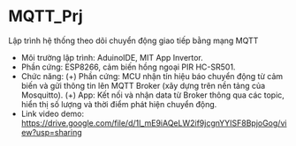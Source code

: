 # MQTT_Prj
Lập trình hệ thống theo dõi chuyển động giao tiếp bằng mạng MQTT
  - Môi trường lập trình: AduinoIDE, MIT App Invertor.
  - Phần cứng: ESP8266, cảm biến hồng ngoại PIR HC-SR501.
  - Chức năng:
     (+) Phần cứng: MCU nhận tín hiệu báo chuyển động từ cảm biến và gửi thông tin lên MQTT Broker (xây dựng trên nền tảng của Mosquitto).
     (+) App: Kết nối và nhận data từ Broker thông qua các topic, hiển thị số lượng và thời điểm phát hiện chuyển động. 
  - Link video demo: https://drive.google.com/file/d/1l_mE9iAQeLW2if9jcgnYYISF8BpjoGog/view?usp=sharing
